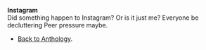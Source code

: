 **Instagram**  
Did something happen to Instagram?
Or is it just me?
Everyone be decluttering
Peer pressure maybe.  

- <a href="https://kushalsamant.github.io/anthology.html">Back to Anthology</a>.  